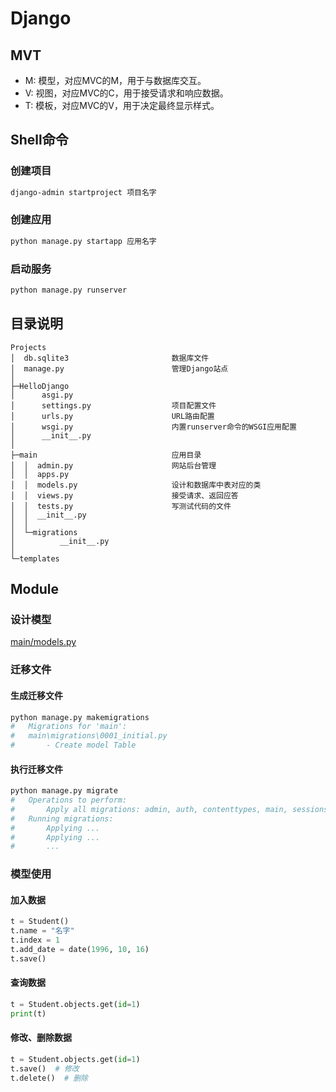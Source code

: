 # Django

## MVT
- M: 模型，对应MVC的M，用于与数据库交互。
- V: 视图，对应MVC的C，用于接受请求和响应数据。
- T: 模板，对应MVC的V，用于决定最终显示样式。


## Shell命令
### 创建项目
```BASH
django-admin startproject 项目名字
```
### 创建应用
```BASH
python manage.py startapp 应用名字
```
### 启动服务
```BASH
python manage.py runserver
```

## 目录说明

    Projects
    │  db.sqlite3                       数据库文件
    │  manage.py                        管理Django站点
    │
    ├─HelloDjango
    │      asgi.py
    │      settings.py                  项目配置文件
    │      urls.py                      URL路由配置
    │      wsgi.py                      内置runserver命令的WSGI应用配置
    │      __init__.py
    │
    ├─main                              应用目录
    │  │  admin.py                      网站后台管理
    │  │  apps.py
    │  │  models.py                     设计和数据库中表对应的类
    │  │  views.py                      接受请求、返回应答
    │  │  tests.py                      写测试代码的文件
    │  │  __init__.py
    │  │
    │  └─migrations
    │          __init__.py
    │
    └─templates

## Module

### 设计模型
[main/models.py](https://github.com/zhmhbest/HelloDjango/blob/master/main/models.py)

### 迁移文件
#### 生成迁移文件
```BASH
python manage.py makemigrations
#   Migrations for 'main':
#   main\migrations\0001_initial.py
#       - Create model Table
```
#### 执行迁移文件
```BASH
python manage.py migrate
#   Operations to perform:
#       Apply all migrations: admin, auth, contenttypes, main, sessions
#   Running migrations:
#       Applying ...
#       Applying ...
#       ...
```
### 模型使用
#### 加入数据
```PYTHON
t = Student()
t.name = "名字"
t.index = 1
t.add_date = date(1996, 10, 16)
t.save()
```
#### 查询数据
```PYTHON
t = Student.objects.get(id=1)
print(t)
```
#### 修改、删除数据
```PYTHON
t = Student.objects.get(id=1)
t.save()  # 修改
t.delete()  # 删除
```